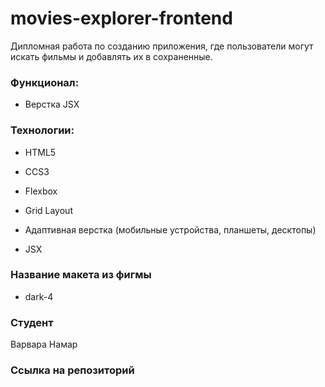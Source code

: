 # movies-explorer-frontend

Дипломная работа по созданию приложения, где пользователи могут искать фильмы и добавлять их в сохраненные.

### Функционал:

- Верстка JSX

### Технологии:

- HTML5

- CCS3

- Flexbox

- Grid Layout

- Адаптивная верстка (мобильные устройства, планшеты, десктопы)

- JSX

### Название макета из фигмы

- dark-4

### Cтудент

Варвара Намар

### Ссылка на репозиторий


